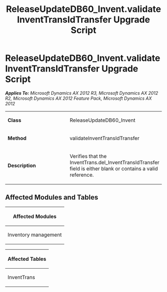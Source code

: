 ﻿---
title: ReleaseUpdateDB60_Invent.validateInventTransIdTransfer Upgrade Script
TOCTitle: ReleaseUpdateDB60_Invent.validateInventTransIdTransfer Upgrade Script
ms:assetid: e2944ed3-3d5a-9e77-6832-c11c63e44c93
ms:mtpsurl: https://msdn.microsoft.com/en-us/library/JJ737329(v=AX.60)
ms:contentKeyID: 49711771
ms.date: 05/18/2015
mtps_version: v=AX.60
---

# ReleaseUpdateDB60\_Invent.validateInventTransIdTransfer Upgrade Script 


_**Applies To:** Microsoft Dynamics AX 2012 R3, Microsoft Dynamics AX 2012 R2, Microsoft Dynamics AX 2012 Feature Pack, Microsoft Dynamics AX 2012_

<table>
<colgroup>
<col style="width: 50%" />
<col style="width: 50%" />
</colgroup>
<tbody>
<tr class="odd">
<td><p><strong>Class</strong></p></td>
<td><p>ReleaseUpdateDB60_Invent</p></td>
</tr>
<tr class="even">
<td><p><strong>Method</strong></p></td>
<td><p>validateInventTransIdTransfer</p></td>
</tr>
<tr class="odd">
<td><p><strong>Description</strong></p></td>
<td><p>Verifies that the InventTrans.del_InventTransIdTransfer field is either blank or contains a valid reference.</p></td>
</tr>
</tbody>
</table>


## Affected Modules and Tables

<table>
<colgroup>
<col style="width: 100%" />
</colgroup>
<thead>
<tr class="header">
<th><p>Affected Modules</p></th>
</tr>
</thead>
<tbody>
<tr class="odd">
<td><p>Inventory management</p></td>
</tr>
</tbody>
</table>


<table>
<colgroup>
<col style="width: 100%" />
</colgroup>
<thead>
<tr class="header">
<th><p>Affected Tables</p></th>
</tr>
</thead>
<tbody>
<tr class="odd">
<td><p>InventTrans</p></td>
</tr>
</tbody>
</table>

  


